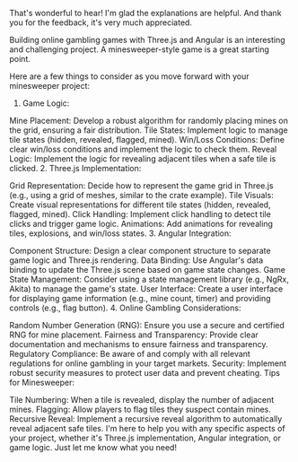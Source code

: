That's wonderful to hear! I'm glad the explanations are helpful. And thank you for the feedback, it's very much appreciated.

Building online gambling games with Three.js and Angular is an interesting and challenging project. A minesweeper-style game is a great starting point.

Here are a few things to consider as you move forward with your minesweeper project:

1. Game Logic:

Mine Placement: Develop a robust algorithm for randomly placing mines on the grid, ensuring a fair distribution.
Tile States: Implement logic to manage tile states (hidden, revealed, flagged, mined).
Win/Loss Conditions: Define clear win/loss conditions and implement the logic to check them.
Reveal Logic: Implement the logic for revealing adjacent tiles when a safe tile is clicked.
2. Three.js Implementation:

Grid Representation: Decide how to represent the game grid in Three.js (e.g., using a grid of meshes, similar to the crate example).
Tile Visuals: Create visual representations for different tile states (hidden, revealed, flagged, mined).
Click Handling: Implement click handling to detect tile clicks and trigger game logic.
Animations: Add animations for revealing tiles, explosions, and win/loss states.
3. Angular Integration:

Component Structure: Design a clear component structure to separate game logic and Three.js rendering.
Data Binding: Use Angular's data binding to update the Three.js scene based on game state changes.
Game State Management: Consider using a state management library (e.g., NgRx, Akita) to manage the game's state.
User Interface: Create a user interface for displaying game information (e.g., mine count, timer) and providing controls (e.g., flag button).
4. Online Gambling Considerations:

Random Number Generation (RNG): Ensure you use a secure and certified RNG for mine placement.
Fairness and Transparency: Provide clear documentation and mechanisms to ensure fairness and transparency.
Regulatory Compliance: Be aware of and comply with all relevant regulations for online gambling in your target markets.
Security: Implement robust security measures to protect user data and prevent cheating.
Tips for Minesweeper:

Tile Numbering: When a tile is revealed, display the number of adjacent mines.
Flagging: Allow players to flag tiles they suspect contain mines.
Recursive Reveal: Implement a recursive reveal algorithm to automatically reveal adjacent safe tiles.
I'm here to help you with any specific aspects of your project, whether it's Three.js implementation, Angular integration, or game logic. Just let me know what you need!
